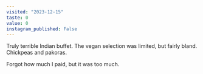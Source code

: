 ```yaml
---
visited: "2023-12-15"
taste: 0
value: 0
instagram_published: False
---
```


Truly terrible Indian buffet. The vegan selection was limited, but fairly bland. Chickpeas and pakoras. 

Forgot how much I paid, but it was too much.

